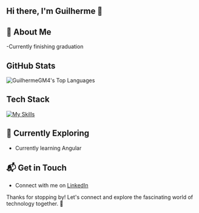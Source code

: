 ## Hi there, I'm Guilherme 👋


## 🚀 About Me

-Currently finishing graduation


## GitHub Stats
<!--![GuilhermeGM4's Stats](https://github-readme-stats.vercel.app/api?username=GuilhermeGM4&theme=dracula&show_icons=true&hide_border=true&count_private=true)-->
![GuilhermeGM4's Top Languages](https://github-readme-stats.vercel.app/api/top-langs/?username=GuilhermeGM4&theme=dracula&show_icons=true&hide_border=true&layout=compact)


## Tech Stack
[![My Skills](https://skillicons.dev/icons?i=js,ts,html,css,kotlin,java,discord)](https://skillicons.dev)

## 🌱 Currently Exploring

- Currently learning Angular


## 📬 Get in Touch

- Connect with me on [LinkedIn](https://www.linkedin.com/in/guilherme-mancuso-3798a116b/)

Thanks for stopping by! Let's connect and explore the fascinating world of technology together. 🚀


<!--
**GuilhermeGM4/GuilhermeGM4** is a ✨ _special_ ✨ repository because its `README.md` (this file) appears on your GitHub profile.

Here are some ideas to get you started:

- 🔭 I’m currently working on ...
- 🌱 I’m currently learning ...
- 👯 I’m looking to collaborate on ...
- 🤔 I’m looking for help with ...
- 💬 Ask me about ...
- 📫 How to reach me: ...
- 😄 Pronouns: ...
- ⚡ Fun fact: ...
-->
